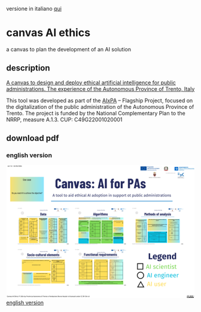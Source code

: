 versione in italiano [qui](README_it.md)

# canvas AI ethics
a canvas to plan the development of an AI solution

## description
[A canvas to design and deploy ethical artificial intelligence for public administrations. The experience of the Autonomous Province of Trento, Italy](https://papers.ssrn.com/sol3/papers.cfm?abstract_id=4819535)

This tool was developed as part of the [AIxPA](https://sites.fbk.eu/aixpa-it/) – Flagship Project, focused on the digitalization of the public administration of the Autonomous Province of Trento. The project is funded by the National Complementary Plan to the NRRP, measure A.1.3.
CUP: C49G22001020001


## download pdf
### english version
![](svg/en/canvas_ai_ethics_AIxPA_1.svg)\
[english version](https://github.com/dclfbk/canvasaiethics/blob/main/pdf/en/canvas_ai_ethics_AIxPA_en.pdf)


<!-- ### sources -->
<!-- https://www.canva.com/design/DAF-pihOVVo/P5MajTVQclYU3wk8PgA3RQ/edit -->


